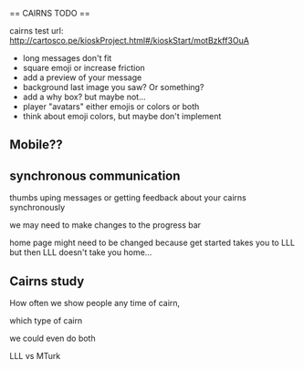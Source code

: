 == CAIRNS TODO ==

cairns test url: http://cartosco.pe/kioskProject.html#/kioskStart/motBzkff3OuA

 - long messages don't fit
 - square emoji or increase friction
 - add a preview of your message
 - background last image you saw? Or something?
 - add a why box? but maybe not...
 - player "avatars" either emojis or colors or both
 - think about emoji colors, but maybe don't implement

## Mobile??

## synchronous communication

thumbs uping messages or getting feedback about your cairns synchronously

we may need to make changes to the progress bar

home page might need to be changed because get started takes you to LLL but then LLL doesn't take you home...

## Cairns study

How often we show people any time of cairn, 

which type of cairn

we could even do both

LLL vs MTurk
